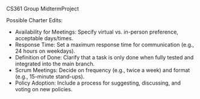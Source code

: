 CS361 Group MidtermProject

Possible Charter Edits:
* Availability for Meetings: Specify virtual vs. in-person preference, acceptable days/times.
* Response Time: Set a maximum response time for communication (e.g., 24 hours on weekdays).
* Definition of Done: Clarify that a task is only done when fully tested and integrated into the main branch.
* Scrum Meetings: Decide on frequency (e.g., twice a week) and format (e.g., 15-minute stand-ups).
* Policy Adoption: Include a process for suggesting, discussing, and voting on new policies.
